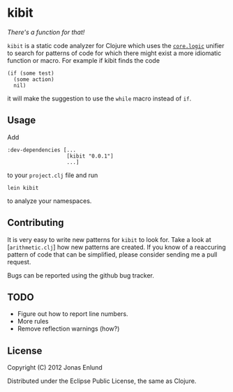 # kibit

*There's a function for that!*

`kibit` is a static code analyzer for Clojure which uses the
[`core.logic`](https://github.com/clojure/core.logic) unifier to
search for patterns of code for which there might exist a more
idiomatic function or macro. For example if kibit finds the code

    (if (some test)
      (some action)
      nil)

it will make the suggestion to use the `while` macro instead of `if`.

## Usage

Add

    :dev-dependencies [...
                       [kibit "0.0.1"]
                       ...]

to your `project.clj` file and run

    lein kibit

to analyze your namespaces.

## Contributing

It is very easy to write new patterns for `kibit` to look for. Take a
look at [`arithmetic.clj`] how new patterns are created. If you know
of a reaccuring pattern of code that can be simplified, please
consider sending me a pull request. 

Bugs can be reported using the github bug tracker.

## TODO

* Figure out how to report line numbers.
* More rules
* Remove reflection warnings (how?)

## License

Copyright (C) 2012 Jonas Enlund

Distributed under the Eclipse Public License, the same as Clojure.

